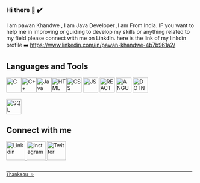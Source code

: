 ### Hi there 👋 ✔️
I am pawan Khandwe , I am Java Developer ,I am From India.
IF you want to help me in improving or guiding to develop my skills or anything 
related to my field please connect with me on Linkdin. 
here is the link of my linkdin profile ➡️ 
https://www.linkedin.com/in/pawan-khandwe-4b7b961a2/

## Languages and Tools
<img src='https://e7.pngegg.com/pngimages/724/306/png-clipart-c-logo-c-programming-language-icon-letter-c-blue-logo.png' alt="C" height=40 width=40><img src='https://upload.wikimedia.org/wikipedia/commons/thumb/1/18/ISO_C%2B%2B_Logo.svg/1200px-ISO_C%2B%2B_Logo.svg.png' alt="C++" height=40 width=40><img src='https://upload.wikimedia.org/wikipedia/en/thumb/3/30/Java_programming_language_logo.svg/1200px-Java_programming_language_logo.svg.png' alt="Java" height=40 width=40><img src='https://upload.wikimedia.org/wikipedia/commons/thumb/6/61/HTML5_logo_and_wordmark.svg/1200px-HTML5_logo_and_wordmark.svg.png' alt="HTML" height=40 width=40><img src='https://upload.wikimedia.org/wikipedia/commons/thumb/d/d5/CSS3_logo_and_wordmark.svg/1200px-CSS3_logo_and_wordmark.svg.png' alt="CSS" height=40 width=40>
<img src='js.png' alt="JS" height=40 width=40>
<img src='https://upload.wikimedia.org/wikipedia/commons/thumb/d/d5/CSS3_logo_and_wordmark.svg/1200px-CSS3_logo_and_wordmark.svg.png' alt="REACT" height=40 width=40>
<img src='https://upload.wikimedia.org/wikipedia/commons/thumb/d/d5/CSS3_logo_and_wordmark.svg/1200px-CSS3_logo_and_wordmark.svg.png' alt="ANGULAR" height=40 width=40>
<img src='https://upload.wikimedia.org/wikipedia/commons/thumb/d/d5/CSS3_logo_and_wordmark.svg/1200px-CSS3_logo_and_wordmark.svg.png' alt="DOTNET" height=40 width=40>


<img src='https://thumbs.dreamstime.com/z/sql-database-web-language-programming-designing-logo-monogram-symbol-sites-banners-171784940.jpgs' alt="SQL" height=40 width=40>

## Connect with me 

<a href="https://www.linkedin.com/in/pawan-khandwe-4b7b961a2/">
         <img alt="Linkdin" src="https://upload.wikimedia.org/wikipedia/commons/thumb/c/ca/LinkedIn_logo_initials.png/600px-LinkedIn_logo_initials.png"
         width=50" height="50"><a href="https://www.instagram.com/pawan_i3/">
         <img alt="Instagram" src="https://upload.wikimedia.org/wikipedia/commons/thumb/e/e7/Instagram_logo_2016.svg/1200px-Instagram_logo_2016.svg.png"
         width=50" height="50"><a href="https://twitter.com/KhandwePawan">
         <img alt="Twitter" src="https://encrypted-tbn0.gstatic.com/images?q=tbn:ANd9GcQBnAP1XTnQm0RrXsy5p2xqe_LfEdC0kY1Xc-NiszlIKFtBrWnoF8E1oIc3Nqmx4v-bmDM&usqp=CAU"
         width=50" height="50">
                               

                               

                              
                                                                               
                              
                                                                         ThankYou ✨

<!--
**pawankhandwe/pawankhandwe** is a ✨ _special_ ✨ repository because its `README.md` (this file) appears on your GitHub profile.

Here are some ideas to get you started:

- 🔭 I’m currently working on ...
- 🌱 I’m currently learning ...
- 👯 I’m looking to collaborate on ...
- 🤔 I’m looking for help with ...
- 💬 Ask me about ...
- 📫 How to reach me: ...
- 😄 Pronouns: ...
- ⚡ Fun fact: ...
-->
